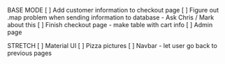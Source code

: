 BASE MODE
[  ] Add customer information to checkout page
[  ] Figure out .map problem when sending information to database
        - Ask Chris / Mark about this
[  ] Finish checkout page - make table with cart info
[  ] Admin page

STRETCH
[  ] Material UI
[  ] Pizza pictures
[  ] Navbar - let user go back to previous pages